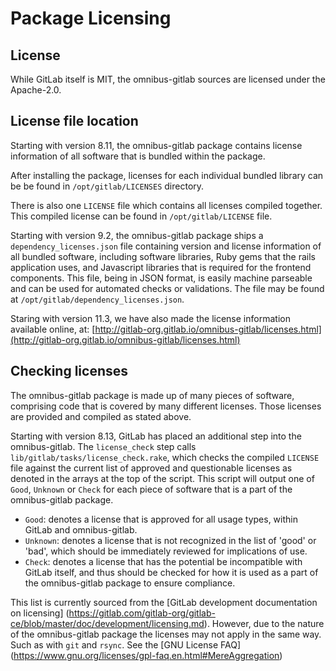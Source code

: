 # Package Licensing

## License


While GitLab itself is MIT, the omnibus-gitlab sources are licensed under the Apache-2.0.

## License file location

Starting with version 8.11, the omnibus-gitlab package contains license
information of all software that is bundled within the package.

After installing the package, licenses for each individual bundled library
can be be found in `/opt/gitlab/LICENSES` directory.

There is also one `LICENSE` file which contains all licenses compiled together.
This compiled license can be found in `/opt/gitlab/LICENSE` file.

Starting with version 9.2, the omnibus-gitlab package ships a
`dependency_licenses.json` file containing version and license information of
all bundled software, including software libraries, Ruby gems that the rails
application uses, and Javascript libraries that is required for the frontend
components. This file, being in JSON format, is easily machine parseable and
can be used for automated checks or validations. The file may be found at
`/opt/gitlab/dependency_licenses.json`.

Staring with version 11.3, we have also made the license information available
online, at: [http://gitlab-org.gitlab.io/omnibus-gitlab/licenses.html](http://gitlab-org.gitlab.io/omnibus-gitlab/licenses.html)

## Checking licenses

The omnibus-gitlab package is made up of many pieces of software, comprising code
that is covered by many different licenses. Those licenses are provided and
compiled as stated above.

Starting with version 8.13, GitLab has placed an additional step into the
omnibus-gitlab.  The `license_check` step calls
`lib/gitlab/tasks/license_check.rake`, which checks the compiled `LICENSE` file
against the current list of approved and questionable licenses as denoted in the
arrays at the top of the script. This script will output one of `Good`,
`Unknown` or `Check` for each piece of software that is a part of the
omnibus-gitlab package.

- `Good`: denotes a license that is approved for all usage types, within GitLab and
omnibus-gitlab.
- `Unknown`: denotes a license that is not recognized in the list of 'good' or 'bad',
which should be immediately reviewed for implications of use.
- `Check`: denotes a license that has the potential be incompatible with GitLab itself,
and thus should be checked for how it is used as a part of the omnibus-gitlab package
to ensure compliance.

This list is currently sourced from the [GitLab development documentation on licensing]
(https://gitlab.com/gitlab-org/gitlab-ce/blob/master/doc/development/licensing.md).
However, due to the nature of the omnibus-gitlab package the licenses may not apply
in the same way. Such as with `git` and `rsync`. See the [GNU License FAQ]
(https://www.gnu.org/licenses/gpl-faq.en.html#MereAggregation)

